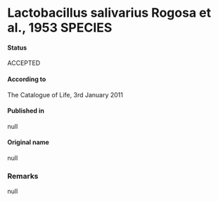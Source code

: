 # Lactobacillus salivarius Rogosa et al., 1953 SPECIES

#### Status
ACCEPTED

#### According to
The Catalogue of Life, 3rd January 2011

#### Published in
null

#### Original name
null

### Remarks
null